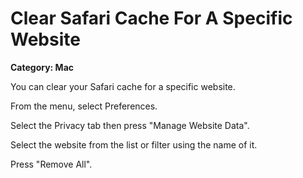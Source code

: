 # Clear Safari Cache For A Specific Website

__Category: Mac__

You can clear your Safari cache for a specific website. 

From the menu, select Preferences.

Select the Privacy tab then press "Manage Website Data".

Select the website from the list or filter using the name of it.

Press "Remove All".
